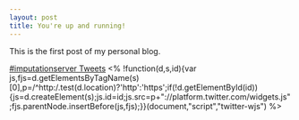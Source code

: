 ```yaml
---
layout: post
title: You're up and running!
---
```


This is the first post of my personal blog. 

<a class="twitter-timeline" href="https://twitter.com/hashtag/imputationserver" data-widget-id="593750776293494785">#imputationserver Tweets</a>
<% !function(d,s,id){var js,fjs=d.getElementsByTagName(s)[0],p=/^http:/.test(d.location)?'http':'https';if(!d.getElementById(id)){js=d.createElement(s);js.id=id;js.src=p+"://platform.twitter.com/widgets.js";fjs.parentNode.insertBefore(js,fjs);}}(document,"script","twitter-wjs") %>

